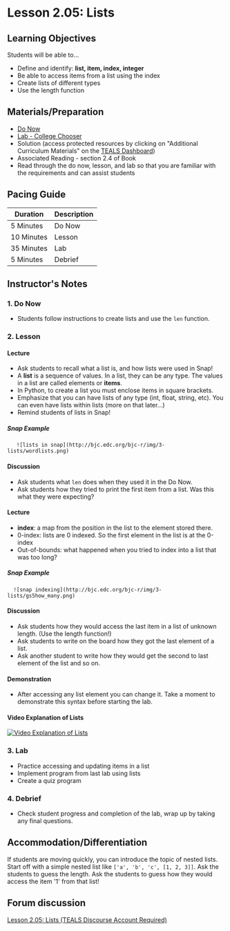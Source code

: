 # Lesson 2.05: Lists

## Learning Objectives
Students will be able to... 
* Define and identify: **list, item, index, integer**
* Be able to access items from a list using the index
* Create lists of different types
* Use the length function

## Materials/Preparation
* [Do Now]
* [Lab - College Chooser]
* Solution (access protected resources by clicking on "Additional Curriculum Materials" on the [TEALS Dashboard])
* Associated Reading - section 2.4 of Book
* Read through the do now, lesson, and lab so that you are familiar with the requirements and can assist students

## Pacing Guide
| **Duration**   | **Description** |
| ---------- | ----------- |
| 5 Minutes  | Do Now      |
| 10 Minutes | Lesson      |
| 35 Minutes | Lab         |
| 5 Minutes | Debrief  |

## Instructor's Notes

### 1. Do Now
 * Students follow instructions to create lists and use the `len` function. 
### 2. Lesson
  #### Lecture
  * Ask students to recall what a list is, and how lists were used in Snap!
  * A **list** is a sequence of values. In a list, they can be any type. The values in a list are called elements or **items**.
  * In Python, to create a list you must enclose items in square brackets.
  * Emphasize that you can have lists of any type (int, float, string, etc). You can even have lists within lists (more on that later...)
  * Remind students of lists in Snap! 
   ##### Snap Example
       ![lists in snap](http://bjc.edc.org/bjc-r/img/3-lists/wordlists.png)
  
  #### Discussion
  * Ask students what `len` does when they used it in the Do Now. 
  * Ask students how they tried to print the first item from a list. Was this what they were expecting? 
  
  #### Lecture
  * **index**: a map from the position in the list to the element stored there. 
  * 0-index: lists are 0 indexed. So the first element in the list is at the 0-index
  * Out-of-bounds: what happened when you tried to index into a list that was too long?
   ##### Snap Example  
      ![snap indexing](http://bjc.edc.org/bjc-r/img/3-lists/gs5how_many.png)
  
  #### Discussion  
  * Ask students how they would access the last item in a list of unknown length. (Use the length function!) 
  * Ask students to write on the board how they got the last element of a list. 
  * Ask another student to write how they would get the second to last element of the list and so on. 
   
  #### Demonstration 
   * After accessing any list element you can change it. Take a moment to demonstrate this syntax before starting the lab. 
   
  #### Video Explanation of Lists
   [![Video Explanation of Lists](https://img.youtube.com/vi/wO6lG82RbhM/0.jpg)](https://youtu.be/wO6lG82RbhM?t=67)
       
### 3. Lab
  * Practice accessing and updating items in a list
  * Implement program from last lab using lists
  * Create a quiz program
### 4. Debrief
  * Check student progress and completion of the lab, wrap up by taking any final questions.

## Accommodation/Differentiation
If students are moving quickly, you can introduce the topic of nested lists. Start off with a simple nested list like `['a', 'b', 'c', [1, 2, 3]]`. Ask the students to guess the length. Ask the students to guess how they would access the item '1' from that list! 

## Forum discussion
[Lesson 2.05: Lists (TEALS Discourse Account Required)](https://forums.tealsk12.org/c/2nd-semester-unit-2/lesson-2-05-lists)
  
[Do Now]:do_now.md
[Lab - College Chooser]:lab.md
[TEALS Dashboard]:http:/www.tealsk12.org/dashboard
